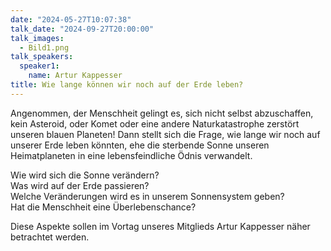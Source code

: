 ```yaml
---
date: "2024-05-27T10:07:38"
talk_date: "2024-09-27T20:00:00"
talk_images: 
  - Bild1.png
talk_speakers:
  speaker1:
    name: Artur Kappesser
title: Wie lange können wir noch auf der Erde leben?
---
```


Angenommen, der Menschheit gelingt es, sich nicht selbst abzuschaffen, kein Asteroid, oder Komet oder eine andere Naturkatastrophe zerstört unseren blauen Planeten! Dann stellt sich die Frage, wie lange wir noch auf unserer Erde leben könnten, ehe die sterbende Sonne unseren Heimatplaneten in eine lebensfeindliche Ödnis verwandelt.

Wie wird sich die Sonne verändern?  
Was wird auf der Erde passieren?  
Welche Veränderungen wird es in unserem Sonnensystem geben?  
Hat die Menschheit eine Überlebenschance?  

Diese Aspekte sollen im Vortag unseres Mitglieds Artur Kappesser näher betrachtet werden.

